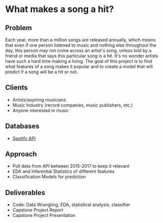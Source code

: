 # What makes a song a hit?

## Problem
Each year, more than a million songs are released annually, which means that even if one person listened to music and nothing else throughout the day, this person may not come across an artist's song, unless told by a friend or media that says this particular song is a hit. It's no wonder artists have such a hard time making a living. The goal of this project is to find what features of a song makes it popular and to create a model that will predict if a song will be a hit or not. 

## Clients
* Artists/aspiring musicians
* Music Industry (record companies, music publishers, etc.)
* Anyone interested in music

## Databases
* [Spotify API](https://developer.spotify.com/documentation/web-api/)

## Approach
* Pull data from API between 2015-2017 to keep it relevant
* EDA and Inferential Statistics of different features
* Classification Models for prediction

## Deliverables
* Code: Data Wrangling, EDA, statistical analysis, classifier 
* Capstone Project Report
* Capstone Project Presentation
